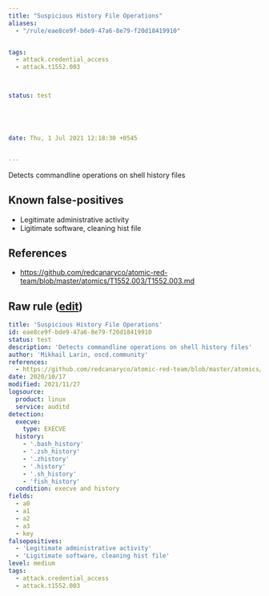 ```yaml
---
title: "Suspicious History File Operations"
aliases:
  - "/rule/eae8ce9f-bde9-47a6-8e79-f20d18419910"


tags:
  - attack.credential_access
  - attack.t1552.003



status: test





date: Thu, 1 Jul 2021 12:18:30 +0545


---
```


Detects commandline operations on shell history files

<!--more-->


## Known false-positives

* Legitimate administrative activity
* Ligitimate software, cleaning hist file



## References

* https://github.com/redcanaryco/atomic-red-team/blob/master/atomics/T1552.003/T1552.003.md


## Raw rule ([edit](https://github.com/SigmaHQ/sigma/edit/master/rules/linux/auditd/lnx_auditd_susp_histfile_operations.yml))
```yaml
title: 'Suspicious History File Operations'
id: eae8ce9f-bde9-47a6-8e79-f20d18419910
status: test
description: 'Detects commandline operations on shell history files'
author: 'Mikhail Larin, oscd.community'
references:
  - https://github.com/redcanaryco/atomic-red-team/blob/master/atomics/T1552.003/T1552.003.md
date: 2020/10/17
modified: 2021/11/27
logsource:
  product: linux
  service: auditd
detection:
  execve:
    type: EXECVE
  history:
    - '.bash_history'
    - '.zsh_history'
    - '.zhistory'
    - '.history'
    - '.sh_history'
    - 'fish_history'
  condition: execve and history
fields:
  - a0
  - a1
  - a2
  - a3
  - key
falsepositives:
  - 'Legitimate administrative activity'
  - 'Ligitimate software, cleaning hist file'
level: medium
tags:
  - attack.credential_access
  - attack.t1552.003

```
